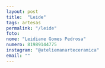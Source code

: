 ```yaml
---
layout: post
title:  "Leide"
tags: artesas
permalink: "/leide"
foto: 
nome: "Leidiane Gomes Pedrosa"
numero: 81989144775
instagram: "@ateliemanarteceramica"
email: ""
---
```



  
